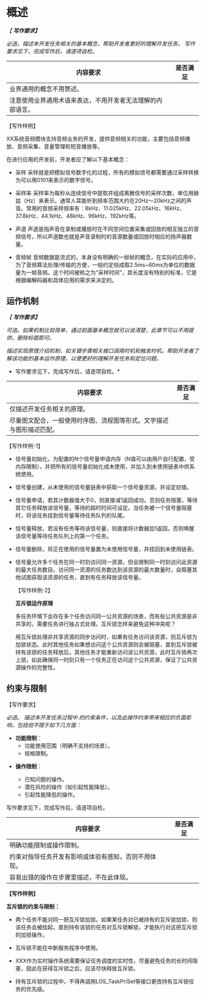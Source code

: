 # 概述

*【 **写作要求】***

*必选，描述本开发任务相关的基本概念，帮助开发者更好的理解开发任务。* *写作要求见下，完成写作后，请逐项自检。*

| 内容要求 | 是否满足 |
| -------- | -------- |
| 业界通用的概念不用赘述。 |  |
| 注意使用业界通用术语来表达，不用开发者无法理解的内部语言。 |  |


【写作样例】


XX系统音频模块支持音频业务的开发，提供音频相关的功能，主要包括音频播放、音频采集、音量管理和短音播放等。


在进行应用的开发前，开发者应了解以下基本概念：


- 采样
  采样就是把模拟信号数字化的过程，所有的模拟信号都需要通过采样转换为可以用0101来表示的数字信号。

- 采样率
  采样率为每秒从连续信号中提取并组成离散信号的采样次数，单位用赫兹（Hz）来表示。通常人耳能听到频率范围大约在20Hz～20kHz之间的声音。常用的音频采样频率有：8kHz、11.025kHz、22.05kHz、16kHz、37.8kHz、44.1kHz、48kHz、96kHz、192kHz等。

- 声道
  声道是指声音在录制或播放时在不同空间位置采集或回放的相互独立的音频信号，所以声道数也就是声音录制时的音源数量或回放时相应的扬声器数量。

- 音频帧
  音频数据是流式的，本身没有明确的一帧帧的概念，在实际的应用中，为了音频算法处理/传输的方便，一般约定俗成取2.5ms~60ms为单位的数据量为一帧音频。这个时间被称之为“采样时间”，其长度没有特别的标准，它是根据编解码器和具体应用的需求来决定的。


## 运作机制

*【 **写作要求】***

*可选。如果机制比较简单，通过前面基本概念就可以说清楚，此章节可以不用提供，删除标题即可。*

*描述实现原理介绍机制，如关键步骤相关接口调用时机和触发时机，帮助开发者了解该功能的基本运作原理，以便更好的理解开发任务和定位问题。*

* 写作要求见下，完成写作后，请逐项自检。*

| 内容要求 | 是否满足 |
| -------- | -------- |
| 仅描述开发任务相关的原理。 |  |
| 尽量图文配合，一般使用时序图、流程图等形式。文字描述与图形描述匹配。 |  |

【写作样例-1】

- 信号量初始化，为配置的N个信号量申请内存（N值可以由用户自行配置，受内存限制），并把所有的信号量初始化成未使用，并加入到未使用链表中供系统使用。

- 信号量创建，从未使用的信号量链表中获取一个信号量资源，并设定初值。

- 信号量申请，若其计数器值大于0，则直接减1返回成功。否则任务阻塞，等待其它任务释放该信号量，等待的超时时间可设定。当任务被一个信号量阻塞时，将该任务挂到信号量等待任务队列的队尾。

- 信号量释放，若没有任务等待该信号量，则直接将计数器加1返回。否则唤醒该信号量等待任务队列上的第一个任务。

- 信号量删除，将正在使用的信号量置为未使用信号量，并挂回到未使用链表。

- 信号量允许多个任务在同一时刻访问同一资源，但会限制同一时刻访问此资源的最大任务数目。访问同一资源的任务数达到该资源的最大数量时，会阻塞其他试图获取该资源的任务，直到有任务释放该信号量。
  

  【写作样例-2】

  **互斥锁运作原理**

  多任务环境下会存在多个任务访问同一公共资源的场景，而有些公共资源是非共享的，需要任务进行独占式处理。互斥锁怎样来避免这种冲突呢？

  用互斥锁处理非共享资源的同步访问时，如果有任务访问该资源，则互斥锁为加锁状态。此时其他任务如果想访问这个公共资源则会被阻塞，直到互斥锁被持有该锁的任务释放后，其他任务才能重新访问该公共资源，此时互斥锁再次上锁，如此确保同一时刻只有一个任务正在访问这个公共资源，保证了公共资源操作的完整性。



## 约束与限制

【写作要求】

*必选。* *描述本开发任务过程中* *的约束条件，以及此操作约束带来相应的负面影响，包括但不限于如下几方面：*

- **功能限制**：  
  - 功能使用范围（明确不支持的场景）。
  - 规格限制。

* **操作限制**：

  * 已知问题的操作。
  * 潜在风险的操作（如引起性能降低）。
  * 引起性能降低的操作。

写作要求见下，完成写作后，请逐项自检。

| 内容要求 | 是否满足 |
| -------- | -------- |
| 明确功能限制或操作限制。 |  |
| 约束对指导任务开发有影响或体验有感知，否则不用体现。 |  |
| 容易出错的操作在步骤里描述，不在此体现。 |  |

**【写作样例】**

**互斥锁的约束与限制：**

- 两个任务不能对同一把互斥锁加锁。如果某任务对已被持有的互斥锁加锁，则该任务会被挂起，直到持有该锁的任务对互斥锁解锁，才能执行对这把互斥锁的加锁操作。

- 互斥锁不能在中断服务程序中使用。

- XXX作为实时操作系统需要保证任务调度的实时性，尽量避免任务的长时间阻塞，因此在获得互斥锁之后，应该尽快释放互斥锁。

- 持有互斥锁的过程中，不得再调用LOS_TaskPriSet等接口更改持有互斥锁任务的优先级。
